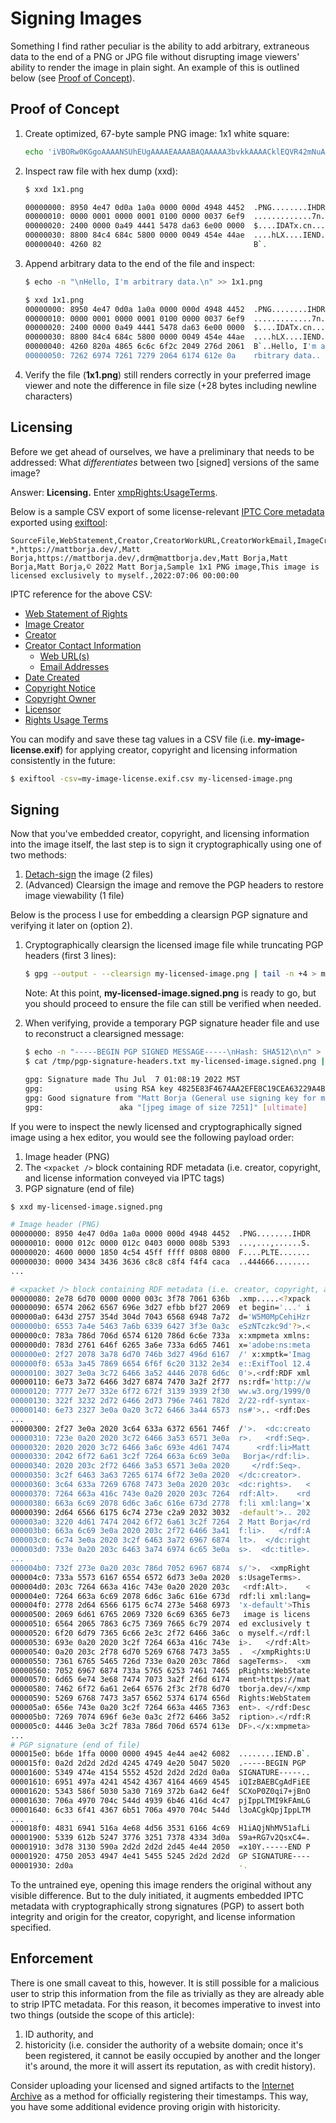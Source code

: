 # Signing Images
Something I find rather peculiar is the ability to add arbitrary, extraneous data to the end of a PNG or JPG file without disrupting image viewers' ability to render the image in plain sight. An example of this is outlined below (see [Proof of Concept](#proof-of-concept)).

## Proof of Concept

1. Create optimized, 67-byte sample PNG image: 1x1 white square:
    
    ```bash
    echo 'iVBORw0KGgoAAAANSUhEUgAAAAEAAAABAQAAAAA3bvkkAAAACklEQVR42mNuAAAAiACExGhMWAAAAABJRU5ErkJggg==' | base64 -d > 1x1.png
    ```
2. Inspect raw file with hex dump (xxd):
    
    ```bash
    $ xxd 1x1.png

    00000000: 8950 4e47 0d0a 1a0a 0000 000d 4948 4452  .PNG........IHDR
    00000010: 0000 0001 0000 0001 0100 0000 0037 6ef9  .............7n.
    00000020: 2400 0000 0a49 4441 5478 da63 6e00 0000  $....IDATx.cn...
    00000030: 8800 84c4 684c 5800 0000 0049 454e 44ae  ....hLX....IEND.
    00000040: 4260 82                                  B`.
    ```
3. Append arbitrary data to the end of the file and inspect:
    
    ```bash
    $ echo -n "\nHello, I'm arbitrary data.\n" >> 1x1.png
    
    $ xxd 1x1.png
    00000000: 8950 4e47 0d0a 1a0a 0000 000d 4948 4452  .PNG........IHDR
    00000010: 0000 0001 0000 0001 0100 0000 0037 6ef9  .............7n.
    00000020: 2400 0000 0a49 4441 5478 da63 6e00 0000  $....IDATx.cn...
    00000030: 8800 84c4 684c 5800 0000 0049 454e 44ae  ....hLX....IEND.
    00000040: 4260 820a 4865 6c6c 6f2c 2049 276d 2061  B`..Hello, I'm a
    00000050: 7262 6974 7261 7279 2064 6174 612e 0a    rbitrary data..
    ```
4. Verify the file (**1x1.png**) still renders correctly in your preferred image viewer and note the difference in file size (+28 bytes including newline characters)

## Licensing
Before we get ahead of ourselves, we have a preliminary that needs to be addressed: What *differentiates* between two \[signed\] versions of the same image?

Answer: **Licensing.** Enter [xmpRights:UsageTerms](https://developer.adobe.com/xmp/docs/XMPNamespaces/xmpRights/).

Below is a sample CSV export of some license-relevant [IPTC Core metadata](https://iptc.org/std/photometadata/specification/IPTC-PhotoMetadata#metadata-properties) exported using [exiftool](https://exiftool.org/):

```csv
SourceFile,WebStatement,Creator,CreatorWorkURL,CreatorWorkEmail,ImageCreator,CopyrightOwner,Licensor,Rights,Title,UsageTerms,DateTimeOriginal
*,https://mattborja.dev/,Matt Borja,https://mattborja.dev/,drm@mattborja.dev,Matt Borja,Matt Borja,Matt Borja,© 2022 Matt Borja,Sample 1x1 PNG image,This image is licensed exclusively to myself.,2022:07:06 00:00:00
```

IPTC reference for the above CSV:
- [Web Statement of Rights](https://iptc.org/std/photometadata/specification/IPTC-PhotoMetadata#web-statement-of-rights)
- [Image Creator]([ImageCreator](https://iptc.org/std/photometadata/specification/IPTC-PhotoMetadata#image-creator))
- [Creator](https://iptc.org/std/photometadata/specification/IPTC-PhotoMetadata#creator)
- [Creator Contact Information](https://iptc.org/std/photometadata/specification/IPTC-PhotoMetadata#contact-information-structure)
  - [Web URL(s)](https://iptc.org/std/photometadata/specification/IPTC-PhotoMetadata#web-urls)
  - [Email Addresses](https://iptc.org/std/photometadata/specification/IPTC-PhotoMetadata#email-addresses)
- [Date Created](https://iptc.org/std/photometadata/specification/IPTC-PhotoMetadata#date-created)
- [Copyright Notice](https://iptc.org/std/photometadata/specification/IPTC-PhotoMetadata#copyright-notice)
- [Copyright Owner](https://iptc.org/std/photometadata/specification/IPTC-PhotoMetadata#copyright-owner)
- [Licensor](https://iptc.org/std/photometadata/specification/IPTC-PhotoMetadata#licensor)
- [Rights Usage Terms](https://iptc.org/std/photometadata/specification/IPTC-PhotoMetadata#rights-usage-terms)


You can modify and save these tag values in a CSV file (i.e. **my-image-license.exif**) for applying creator, copyright and licensing information consistently in the future:

```bash
$ exiftool -csv=my-image-license.exif.csv my-licensed-image.png
```

## Signing
Now that you've embedded creator, copyright, and licensing information into the image itself, the last step is to sign it cryptographically using one of two methods:

1. [Detach-sign](https://www.gnupg.org/gph/en/manual/x135.html#AEN160) the image (2 files)
2. (Advanced) Clearsign the image and remove the PGP headers to restore image viewability (1 file)

Below is the process I use for embedding a clearsign PGP signature and verifying it later on (option 2).

1. Cryptographically clearsign the licensed image file while truncating PGP headers (first 3 lines):
    
    ```bash
    $ gpg --output - --clearsign my-licensed-image.png | tail -n +4 > my-licensed-image.signed.png
    ```
    
    Note: At this point, **my-licensed-image.signed.png** is ready to go, but you should proceed to ensure the file can still be verified when needed.
3. When verifying, provide a temporary PGP signature header file and use to reconstruct a clearsigned message:
    
    ```bash
    $ echo -n "-----BEGIN PGP SIGNED MESSAGE-----\nHash: SHA512\n\n" > /tmp/pgp-signature-headers.txt
    $ cat /tmp/pgp-signature-headers.txt my-licensed-image.signed.png | gpg --verify
    
    gpg: Signature made Thu Jul  7 01:08:19 2022 MST
    gpg:                using RSA key 4825E83F4674AA2EFE8C19CEA63229A4B4CC23D9
    gpg: Good signature from "Matt Borja (General use signing key for message authentication) <me@mattborja.dev>" [ultimate]
    gpg:                 aka "[jpeg image of size 7251]" [ultimate]
    ```

If you were to inspect the newly licensed and cryptographically signed image using a hex editor, you would see the following payload order:

1. Image header (PNG)
2. The `<xpacket />` block containing RDF metadata (i.e. creator, copyright, and license information conveyed via IPTC tags)
3. PGP signature (end of file)

```bash
$ xxd my-licensed-image.signed.png

# Image header (PNG)
00000000: 8950 4e47 0d0a 1a0a 0000 000d 4948 4452  .PNG........IHDR
00000010: 0000 012c 0000 012c 0403 0000 008b 5393  ...,...,......S.
00000020: 4600 0000 1850 4c54 45ff ffff 0808 0800  F....PLTE.......
00000030: 0000 3434 3436 3636 c8c8 c8f4 f4f4 caca  ..444666........
...

# <xpacket /> block containing RDF metadata (i.e. creator, copyright, and license information conveyed via IPTC tags)
00000080: 2e78 6d70 0000 0000 003c 3f78 7061 636b  .xmp.....<?xpack
00000090: 6574 2062 6567 696e 3d27 efbb bf27 2069  et begin='...' i
000000a0: 643d 2757 354d 304d 7043 6568 6948 7a72  d='W5M0MpCehiHzr
000000b0: 6553 7a4e 5463 7a6b 6339 6427 3f3e 0a3c  eSzNTczkc9d'?>.<
000000c0: 783a 786d 706d 6574 6120 786d 6c6e 733a  x:xmpmeta xmlns:
000000d0: 783d 2761 646f 6265 3a6e 733a 6d65 7461  x='adobe:ns:meta
000000e0: 2f27 2078 3a78 6d70 746b 3d27 496d 6167  /' x:xmptk='Imag
000000f0: 653a 3a45 7869 6654 6f6f 6c20 3132 2e34  e::ExifTool 12.4
00000100: 3027 3e0a 3c72 6466 3a52 4446 2078 6d6c  0'>.<rdf:RDF xml
00000110: 6e73 3a72 6466 3d27 6874 7470 3a2f 2f77  ns:rdf='http://w
00000120: 7777 2e77 332e 6f72 672f 3139 3939 2f30  ww.w3.org/1999/0
00000130: 322f 3232 2d72 6466 2d73 796e 7461 782d  2/22-rdf-syntax-
00000140: 6e73 2327 3e0a 0a20 3c72 6466 3a44 6573  ns#'>.. <rdf:Des
...
00000300: 2f27 3e0a 2020 3c64 633a 6372 6561 746f  /'>.  <dc:creato
00000310: 723e 0a20 2020 3c72 6466 3a53 6571 3e0a  r>.   <rdf:Seq>.
00000320: 2020 2020 3c72 6466 3a6c 693e 4d61 7474      <rdf:li>Matt
00000330: 2042 6f72 6a61 3c2f 7264 663a 6c69 3e0a   Borja</rdf:li>.
00000340: 2020 203c 2f72 6466 3a53 6571 3e0a 2020     </rdf:Seq>.  
00000350: 3c2f 6463 3a63 7265 6174 6f72 3e0a 2020  </dc:creator>.  
00000360: 3c64 633a 7269 6768 7473 3e0a 2020 203c  <dc:rights>.   <
00000370: 7264 663a 416c 743e 0a20 2020 203c 7264  rdf:Alt>.    <rd
00000380: 663a 6c69 2078 6d6c 3a6c 616e 673d 2778  f:li xml:lang='x
00000390: 2d64 6566 6175 6c74 273e c2a9 2032 3032  -default'>.. 202
000003a0: 3220 4d61 7474 2042 6f72 6a61 3c2f 7264  2 Matt Borja</rd
000003b0: 663a 6c69 3e0a 2020 203c 2f72 6466 3a41  f:li>.   </rdf:A
000003c0: 6c74 3e0a 2020 3c2f 6463 3a72 6967 6874  lt>.  </dc:right
000003d0: 733e 0a20 203c 6463 3a74 6974 6c65 3e0a  s>.  <dc:title>.
...
000004b0: 732f 273e 0a20 203c 786d 7052 6967 6874  s/'>.  <xmpRight
000004c0: 733a 5573 6167 6554 6572 6d73 3e0a 2020  s:UsageTerms>.  
000004d0: 203c 7264 663a 416c 743e 0a20 2020 203c   <rdf:Alt>.    <
000004e0: 7264 663a 6c69 2078 6d6c 3a6c 616e 673d  rdf:li xml:lang=
000004f0: 2778 2d64 6566 6175 6c74 273e 5468 6973  'x-default'>This
00000500: 2069 6d61 6765 2069 7320 6c69 6365 6e73   image is licens
00000510: 6564 2065 7863 6c75 7369 7665 6c79 2074  ed exclusively t
00000520: 6f20 6d79 7365 6c66 2e3c 2f72 6466 3a6c  o myself.</rdf:l
00000530: 693e 0a20 2020 3c2f 7264 663a 416c 743e  i>.   </rdf:Alt>
00000540: 0a20 203c 2f78 6d70 5269 6768 7473 3a55  .  </xmpRights:U
00000550: 7361 6765 5465 726d 733e 0a20 203c 786d  sageTerms>.  <xm
00000560: 7052 6967 6874 733a 5765 6253 7461 7465  pRights:WebState
00000570: 6d65 6e74 3e68 7474 7073 3a2f 2f6d 6174  ment>https://mat
00000580: 7462 6f72 6a61 2e64 6576 2f3c 2f78 6d70  tborja.dev/</xmp
00000590: 5269 6768 7473 3a57 6562 5374 6174 656d  Rights:WebStatem
000005a0: 656e 743e 0a20 3c2f 7264 663a 4465 7363  ent>. </rdf:Desc
000005b0: 7269 7074 696f 6e3e 0a3c 2f72 6466 3a52  ription>.</rdf:R
000005c0: 4446 3e0a 3c2f 783a 786d 706d 6574 613e  DF>.</x:xmpmeta>
...
# PGP signature (end of file)
000015e0: b6de 1ffa 0000 0000 4945 4e44 ae42 6082  ........IEND.B`.
000015f0: 0a2d 2d2d 2d2d 4245 4749 4e20 5047 5020  .-----BEGIN PGP 
00001600: 5349 474e 4154 5552 452d 2d2d 2d2d 0a0a  SIGNATURE-----..
00001610: 6951 497a 4241 4542 4367 4164 4669 4545  iQIzBAEBCgAdFiEE
00001620: 5343 586f 5030 5a30 7169 372b 6a42 6e4f  SCXoP0Z0qi7+jBnO
00001630: 706a 4970 704c 544d 4939 6b46 416d 4c47  pjIppLTMI9kFAmLG
00001640: 6c33 6f41 4367 6b51 706a 4970 704c 544d  l3oACgkQpjIppLTM
...
000018f0: 4831 6941 516a 4e68 4d56 3531 6166 4c69  H1iAQjNhMV51afLi
00001900: 5339 612b 5247 3776 3251 7378 4334 3d0a  S9a+RG7v2QsxC4=.
00001910: 3d78 3130 590a 2d2d 2d2d 2d45 4e44 2050  =x10Y.-----END P
00001920: 4750 2053 4947 4e41 5455 5245 2d2d 2d2d  GP SIGNATURE----
00001930: 2d0a                                     -.
```

To the untrained eye, opening this image renders the original without any visible difference. But to the duly initiated, it augments embedded IPTC metadata with cryptographically strong signatures (PGP) to assert both integrity and origin for the creator, copyright, and license information specified.

## Enforcement
There is one small caveat to this, however. It is still possible for a malicious user to strip this information from the file as trivially as they are already able to strip IPTC metadata. For this reason, it becomes imperative to invest into two things (outside the scope of this article):
1. ID authority, and
2. historicity (i.e. consider the authority of a website domain; once it's been registered, it cannot be easily occupied by another and the longer it's around, the more it will assert its reputation, as with credit history).

Consider uploading your licensed and signed artifacts to the [Internet Archive](https://archive.org/about/) as a method for officially registering their timestamps. This way, you have some additional evidence proving origin with historicity.
